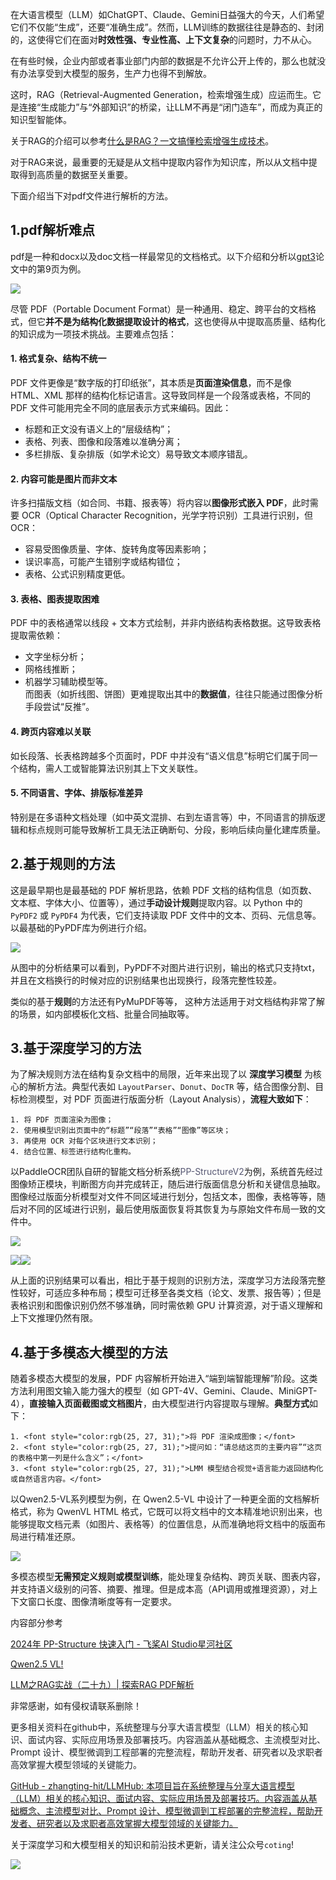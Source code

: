 在大语言模型（LLM）如ChatGPT、Claude、Gemini日益强大的今天，人们希望它们不仅能“生成”，还要“准确生成”。然而，LLM训练的数据往往是静态的、封闭的，这使得它们在面对**时效性强、专业性高、上下文复杂**的问题时，力不从心。

在有些时候，企业内部或者事业部门内部的数据是不允许公开上传的，那么也就没有办法享受到大模型的服务，生产力也得不到解放。

这时，RAG（Retrieval-Augmented Generation，检索增强生成）应运而生。它是连接“生成能力”与“外部知识”的桥梁，让LLM不再是“闭门造车”，而成为真正的知识型智能体。

关于RAG的介绍可以参考[什么是RAG？一文搞懂检索增强生成技术](https://zhuanlan.zhihu.com/p/1912270367357122436)。

对于RAG来说，最重要的无疑是从文档中提取内容作为知识库，所以从文档中提取得到高质量的数据至关重要。

下面介绍当下对pdf文件进行解析的方法。

## 1.pdf解析难点
pdf是一种和docx以及doc文档一样最常见的文档格式。以下介绍和分析以[gpt3](https://arxiv.org/pdf/2005.14165)论文中的第9页为例。



![](https://cdn.nlark.com/yuque/0/2025/png/28454971/1748748210022-307fa94f-af59-47f5-aa6a-8c702e01951b.png)

尽管 PDF（Portable Document Format）是一种通用、稳定、跨平台的文档格式，但它**并不是为结构化数据提取设计的格式**，这也使得从中提取高质量、结构化的知识成为一项技术挑战。主要难点包括：

#### 1. **格式复杂、结构不统一**
PDF 文件更像是“数字版的打印纸张”，其本质是**页面渲染信息**，而不是像 HTML、XML 那样的结构化标记语言。这导致同样是一个段落或表格，不同的 PDF 文件可能用完全不同的底层表示方式来编码。因此：

+ 标题和正文没有语义上的“层级结构”；
+ 表格、列表、图像和段落难以准确分离；
+ 多栏排版、复杂排版（如学术论文）易导致文本顺序错乱。

#### 2. **内容可能是图片而非文本**
许多扫描版文档（如合同、书籍、报表等）将内容以**图像形式嵌入 PDF**，此时需要 OCR（Optical Character Recognition，光学字符识别）工具进行识别，但 OCR：

+ 容易受图像质量、字体、旋转角度等因素影响；
+ 误识率高，可能产生错别字或结构错位；
+ 表格、公式识别精度更低。

#### 3. **表格、图表提取困难**
PDF 中的表格通常以线段 + 文本方式绘制，并非内嵌结构表格数据。这导致表格提取需依赖：

+ 文字坐标分析；
+ 网格线推断；
+ 机器学习辅助模型等。  
而图表（如折线图、饼图）更难提取出其中的**数据值**，往往只能通过图像分析手段尝试“反推”。

#### 4. **跨页内容难以关联**
如长段落、长表格跨越多个页面时，PDF 中并没有“语义信息”标明它们属于同一个结构，需人工或智能算法识别其上下文关联性。

#### 5. **不同语言、字体、排版标准差异**
特别是在多语种文档处理（如中英文混排、右到左语言等）中，不同语言的排版逻辑和标点规则可能导致解析工具无法正确断句、分段，影响后续向量化建库质量。

## 2.基于规则的方法
 这是最早期也是最基础的 PDF 解析思路，依赖 PDF 文档的结构信息（如页数、文本框、字体大小、位置等），通过**手动设计规则**提取内容。以 Python 中的 `PyPDF2` 或 `PyPDF4` 为代表，它们支持读取 PDF 文件中的文本、页码、元信息等。  以最基础的PyPDF库为例进行介绍。



![](https://cdn.nlark.com/yuque/0/2025/png/28454971/1748748570573-c1864a80-02e1-4095-b55d-e56346f04e3d.png)



从图中的分析结果可以看到，PyPDF不对图片进行识别，输出的格式只支持txt，并且在文档换行的时候对应的识别结果也出现换行，段落完整性较差。

类似的基于**规则**的方法还有PyMuPDF等等， 这种方法适用于对文档结构非常了解的场景，如内部模板化文档、批量合同抽取等。  

## 3.基于深度学习的方法
为了解决规则方法在结构复杂文档中的局限，近年来出现了以 **深度学习模型** 为核心的解析方法。典型代表如 `LayoutParser`、`Donut`、`DocTR` 等，结合图像分割、目标检测模型，对 PDF 页面进行版面分析（Layout Analysis），**流程大致如下**：

    1. 将 PDF 页面渲染为图像；
    2. 使用模型识别出页面中的“标题”“段落”“表格”“图像”等区块；
    3. 再使用 OCR 对每个区块进行文本识别；
    4. 结合位置、标签进行结构化重构。

以PaddleOCR团队自研的智能文档分析系统<font style="color:rgb(86, 87, 114);">PP-StructureV2</font>为例，系统首先经过图像矫正模块，判断图方向并完成转正，随后进行版面信息分析和关键信息抽取。图像经过版面分析模型对文件不同区域进行划分，包括文本，图像，表格等等，随后对不同的区域进行识别，最后使用版面恢复将其恢复为与原始文件布局一致的文件中。

![](https://cdn.nlark.com/yuque/0/2025/png/28454971/1748762960084-a06668b0-3a45-4c6d-84c7-cd8a833f1825.png)



![](https://cdn.nlark.com/yuque/0/2025/png/28454971/1748762588835-2321aa4e-dd63-47d3-a047-f0a6255f400b.png)![](https://cdn.nlark.com/yuque/0/2025/png/28454971/1748762588471-59b9e00c-efc5-4f42-b89b-6593a0b5a1c1.png)

从上面的识别结果可以看出，相比于基于规则的识别方法，深度学习方法段落完整性较好，可适应多种布局；模型可迁移至各类文档（论文、发票、报告等）；但是表格识别和图像识别仍然不够准确，同时需依赖 GPU 计算资源，对于语义理解和上下文推理仍然有限。

## 4.基于多模态大模型的方法
随着多模态大模型的发展，PDF 内容解析开始进入“端到端智能理解”阶段。这类方法利用图文输入能力强大的模型（如 GPT-4V、Gemini、Claude、MiniGPT-4），**直接输入页面截图或文档图片**，由大模型进行内容提取与理解。**典型方式**<font style="color:rgb(25, 27, 31);">如下：</font>

    1. <font style="color:rgb(25, 27, 31);">将 PDF 渲染成图像；</font>
    2. <font style="color:rgb(25, 27, 31);">提问如：“请总结这页的主要内容”“这页的表格中第一列是什么含义”；</font>
    3. <font style="color:rgb(25, 27, 31);">LMM 模型结合视觉+语言能力返回结构化或自然语言内容。</font>

<font style="color:rgb(25, 27, 31);">以Qwen2.5-VL系列模型为例，</font><font style="color:rgb(31, 31, 31);">在 Qwen2.5-VL 中设计了一种更全面的文档解析格式，称为 QwenVL HTML 格式，它既可以将文档中的文本精准地识别出来，也能够提取文档元素（如图片、表格等）的位置信息，从而准确地将文档中的版面布局进行精准还原。</font>

<font style="color:rgb(25, 27, 31);"></font>

![](https://cdn.nlark.com/yuque/0/2025/png/28454971/1748765564653-3d2afde0-9ad3-4cab-a3d0-9b777b09d509.png)

多模态模型**无需预定义规则或模型训练**，能处理复杂结构、跨页关联、图表内容，并支持语义级别的问答、摘要、推理。但是成本高（API调用或推理资源），对上下文窗口长度、图像清晰度等有一定要求。



内容部分参考

[2024年 PP-Structure 快速入门 - 飞桨AI Studio星河社区](https://aistudio.baidu.com/projectdetail/8365674)

[Qwen2.5 VL!](https://qwenlm.github.io/zh/blog/qwen2.5-vl/)

[LLM之RAG实战（二十九）| 探索RAG PDF解析](https://zhuanlan.zhihu.com/p/686844517#:~:text=%E6%9C%AC%E6%96%87%E4%B8%BB%E8%A6%81%E4%BB%8B%E7%BB%8D%E8%A7%A3%E6%9E%90PDF%E6%96%87%E4%BB%B6%E7%9A%84%E6%96%B9%E6%B3%95%EF%BC%8C%E4%B8%BA%E6%9C%89%E6%95%88%E8%A7%A3%E6%9E%90PDF%E6%96%87%E6%A1%A3%E5%92%8C%E6%8F%90%E5%8F%96%E5%B0%BD%E5%8F%AF%E8%83%BD%E5%A4%9A%E7%9A%84%E6%9C%89%E7%94%A8%E4%BF%A1%E6%81%AF%E6%8F%90%E4%BE%9B%E4%BA%86%E7%AE%97%E6%B3%95%E5%92%8C%E5%8F%82%E8%80%83%E3%80%82%20PDF%E6%96%87%E6%A1%A3%E6%98%AF%E9%9D%9E%E7%BB%93%E6%9E%84%E5%8C%96%E6%96%87%E6%A1%A3%E7%9A%84%E4%BB%A3%E8%A1%A8%EF%BC%8C%E7%84%B6%E8%80%8C%EF%BC%8C%E4%BB%8EPDF%E6%96%87%E6%A1%A3%E4%B8%AD%E6%8F%90%E5%8F%96%E4%BF%A1%E6%81%AF%E6%98%AF%E4%B8%80%E4%B8%AA%E5%85%B7%E6%9C%89%E6%8C%91%E6%88%98%E6%80%A7%E7%9A%84%E8%BF%87%E7%A8%8B%E3%80%82,%E5%B0%86PDF%E6%8F%8F%E8%BF%B0%E4%B8%BA%E8%BE%93%E5%87%BA%E6%8C%87%E4%BB%A4%E7%9A%84%E9%9B%86%E5%90%88%E6%9B%B4%E5%87%86%E7%A1%AE%EF%BC%8C%E8%80%8C%E4%B8%8D%E6%98%AF%E6%95%B0%E6%8D%AE%E6%A0%BC%E5%BC%8F%E3%80%82%20PDF%E6%96%87%E4%BB%B6%E7%94%B1%E4%B8%80%E7%B3%BB%E5%88%97%E6%8C%87%E4%BB%A4%E7%BB%84%E6%88%90%EF%BC%8C%E8%BF%99%E4%BA%9B%E6%8C%87%E4%BB%A4%E6%8C%87%E7%A4%BAPDF%E9%98%85%E8%AF%BB%E5%99%A8%E6%88%96%E6%89%93%E5%8D%B0%E6%9C%BA%E5%9C%A8%E5%B1%8F%E5%B9%95%E6%88%96%E7%BA%B8%E5%BC%A0%E4%B8%8A%E6%98%BE%E7%A4%BA%E7%AC%A6%E5%8F%B7%E7%9A%84%E4%BD%8D%E7%BD%AE%E5%92%8C%E6%96%B9%E5%BC%8F%EF%BC%8C%E8%BF%99%E4%B8%8EHTML%E5%92%8Cdocx%E7%AD%89%E6%96%87%E4%BB%B6%E6%A0%BC%E5%BC%8F%E5%BD%A2%E6%88%90%E5%AF%B9%E6%AF%94%EF%BC%8C%E5%90%8E%E8%80%85%E4%BD%BF%E7%94%A8%3Cp%3E%E3%80%81%3Cw%3Ap%3E%E3%80%81%3Ctable%3E%E5%92%8C%3Cw%3Atbl%3E%E7%AD%89%E6%A0%87%E8%AE%B0%E6%9D%A5%E7%BB%84%E7%BB%87%E4%B8%8D%E5%90%8C%E7%9A%84%E9%80%BB%E8%BE%91%E7%BB%93%E6%9E%84%EF%BC%8C%E5%A6%82%E5%9B%BE2%E6%89%80%E7%A4%BA%EF%BC%9A%20%E8%A7%A3%E6%9E%90PDF%E6%96%87%E6%A1%A3%E7%9A%84%E6%8C%91%E6%88%98%E5%9C%A8%E4%BA%8E%E5%87%86%E7%A1%AE%E6%8F%90%E5%8F%96%E6%95%B4%E4%B8%AA%E9%A1%B5%E9%9D%A2%E7%9A%84%E5%B8%83%E5%B1%80%EF%BC%8C%E5%B9%B6%E5%B0%86%E5%8C%85%E6%8B%AC%E8%A1%A8%E6%A0%BC%E3%80%81%E6%A0%87%E9%A2%98%E3%80%81%E6%AE%B5%E8%90%BD%E5%92%8C%E5%9B%BE%E5%83%8F%E5%9C%A8%E5%86%85%E7%9A%84%E5%86%85%E5%AE%B9%E7%BF%BB%E8%AF%91%E6%88%90%E6%96%87%E6%A1%A3%E7%9A%84%E6%96%87%E6%9C%AC%E8%A1%A8%E7%A4%BA%E3%80%82)

非常感谢，如有侵权请联系删除！



<font style="color:rgb(31, 35, 40);">更多相关资料在github中，系统整理与分享大语言模型（LLM）相关的核心知识、面试内容、实际应用场景及部署技巧。内容涵盖从基础概念、主流模型对比、Prompt 设计、模型微调到工程部署的完整流程，帮助开发者、研究者以及求职者高效掌握大模型领域的关键能力。</font>

[GitHub - zhangting-hit/LLMHub: 本项目旨在系统整理与分享大语言模型（LLM）相关的核心知识、面试内容、实际应用场景及部署技巧。内容涵盖从基础概念、主流模型对比、Prompt 设计、模型微调到工程部署的完整流程，帮助开发者、研究者以及求职者高效掌握大模型领域的关键能力。](https://github.com/zhangting-hit/LLMHub)

关于深度学习和大模型相关的知识和前沿技术更新，请关注公众号`coting`!



![](https://cdn.nlark.com/yuque/0/2025/png/28454971/1748767076204-d38eec84-a324-42d8-acae-82a478282154.png)



